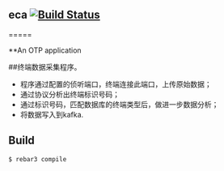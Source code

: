 ## eca [![Build Status](https://travis-ci.org/yunnet/eca.svg?branch=master)](https://travis-ci.org/yunnet/eca)
=====

**An OTP application

##终端数据采集程序。
* 程序通过配置的侦听端口，终端连接此端口，上传原始数据；
* 通过协议分析出终端标识号码；
* 通过标识号码，匹配数据库的终端类型后，做进一步数据分析；
* 将数据写入到kafka.


Build
-----

    $ rebar3 compile
